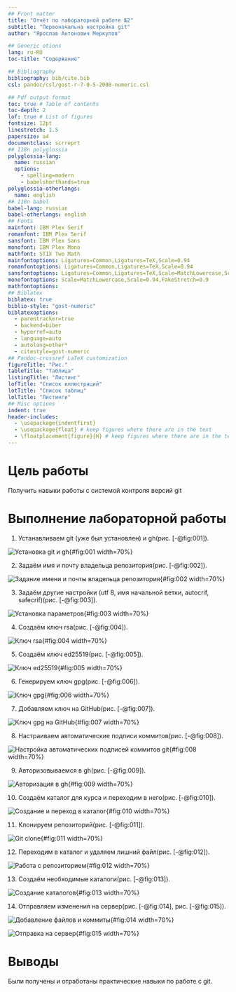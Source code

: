 ```yaml
---
## Front matter
title: "Отчёт по лабораторной работе №2"
subtitle: "Первоначальна настройка git"
author: "Ярослав Антонович Меркулов"

## Generic otions
lang: ru-RU
toc-title: "Содержание"

## Bibliography
bibliography: bib/cite.bib
csl: pandoc/csl/gost-r-7-0-5-2008-numeric.csl

## Pdf output format
toc: true # Table of contents
toc-depth: 2
lof: true # List of figures
fontsize: 12pt
linestretch: 1.5
papersize: a4
documentclass: scrreprt
## I18n polyglossia
polyglossia-lang:
  name: russian
  options:
	- spelling=modern
	- babelshorthands=true
polyglossia-otherlangs:
  name: english
## I18n babel
babel-lang: russian
babel-otherlangs: english
## Fonts
mainfont: IBM Plex Serif
romanfont: IBM Plex Serif
sansfont: IBM Plex Sans
monofont: IBM Plex Mono
mathfont: STIX Two Math
mainfontoptions: Ligatures=Common,Ligatures=TeX,Scale=0.94
romanfontoptions: Ligatures=Common,Ligatures=TeX,Scale=0.94
sansfontoptions: Ligatures=Common,Ligatures=TeX,Scale=MatchLowercase,Scale=0.94
monofontoptions: Scale=MatchLowercase,Scale=0.94,FakeStretch=0.9
mathfontoptions:
## Biblatex
biblatex: true
biblio-style: "gost-numeric"
biblatexoptions:
  - parentracker=true
  - backend=biber
  - hyperref=auto
  - language=auto
  - autolang=other*
  - citestyle=gost-numeric
## Pandoc-crossref LaTeX customization
figureTitle: "Рис."
tableTitle: "Таблица"
listingTitle: "Листинг"
lofTitle: "Список иллюстраций"
lotTitle: "Список таблиц"
lolTitle: "Листинги"
## Misc options
indent: true
header-includes:
  - \usepackage{indentfirst}
  - \usepackage{float} # keep figures where there are in the text
  - \floatplacement{figure}{H} # keep figures where there are in the text
---
```


# Цель работы

Получить навыки работы с системой контроля версий git

# Выполнение лабораторной работы

1. Устанавливаем git (уже был установлен) и gh(рис. [-@fig:001]).

![Установка git и gh](image/1.png){#fig:001 width=70%}

2. Задаём имя и почту владельца репозитория(рис. [-@fig:002]).

![Задание имени и почты владельца репозитория](image/2.png){#fig:002 width=70%}

3. Задаём другие настройки (utf 8, имя начальной ветки, autocrif, safecrif)(рис. [-@fig:003]).

![Установка параметров](image/3.png){#fig:003 width=70%}

4. Создаём ключ rsa(рис. [-@fig:004]).

![Ключ rsa](image/4.png){#fig:004 width=70%}

5. Создаём ключ ed25519(рис. [-@fig:005]).

![Ключ ed25519](image/5.png){#fig:005 width=70%}

6. Генерируем ключ gpg(рис. [-@fig:006]).

![Ключ gpg](image/6.png){#fig:006 width=70%}

7. Добавляем ключ на GitHub(рис. [-@fig:007]).

![Ключ gpg на GitHub](image/7.png){#fig:007 width=70%}

8. Настраиваем автоматические подписи коммитов(рис. [-@fig:008]).

![Настройка автоматических подписей коммитов git](image/8.png){#fig:008 width=70%}

9. Авторизовываемся в gh(рис. [-@fig:009]).

![Авторизация в gh](image/9.png){#fig:009 width=70%}

10. Создаём каталог для курса и переходим в него(рис. [-@fig:010]).

![Создание и переход в каталог](image/10.png){#fig:010 width=70%}

11. Клонируем репозиторий(рис. [-@fig:011]).

![Git clone](image/11.png){#fig:011 width=70%}

12. Переходим в каталог и удаляем лишний файл(рис. [-@fig:012]).

![Работа с репозиторием](image/12.png){#fig:012 width=70%}

13. Создаём необходимые каталоги(рис. [-@fig:013]).

![Создание каталогов](image/13.png){#fig:013 width=70%}

14. Отправляем изменения на сервер(рис. [-@fig:014], рис. [-@fig:015]).

![Добавление файлов и коммиты](image/14.png){#fig:014 width=70%}

![Отправка на сервер](image/15.png){#fig:015 width=70%}




# Выводы

Были получены и отработаны практические навыки по работе с git.


